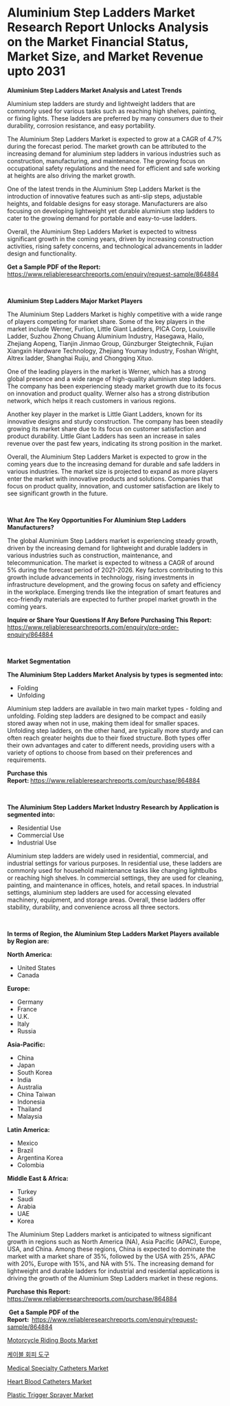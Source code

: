<p><h1>Aluminium Step Ladders Market Research Report Unlocks Analysis on the Market Financial Status, Market Size, and Market Revenue upto 2031</h1></p><p><strong>Aluminium Step Ladders Market Analysis and Latest Trends</strong></p>
<p><p>Aluminium step ladders are sturdy and lightweight ladders that are commonly used for various tasks such as reaching high shelves, painting, or fixing lights. These ladders are preferred by many consumers due to their durability, corrosion resistance, and easy portability.</p><p>The Aluminium Step Ladders Market is expected to grow at a CAGR of 4.7% during the forecast period. The market growth can be attributed to the increasing demand for aluminium step ladders in various industries such as construction, manufacturing, and maintenance. The growing focus on occupational safety regulations and the need for efficient and safe working at heights are also driving the market growth.</p><p>One of the latest trends in the Aluminium Step Ladders Market is the introduction of innovative features such as anti-slip steps, adjustable heights, and foldable designs for easy storage. Manufacturers are also focusing on developing lightweight yet durable aluminium step ladders to cater to the growing demand for portable and easy-to-use ladders.</p><p>Overall, the Aluminium Step Ladders Market is expected to witness significant growth in the coming years, driven by increasing construction activities, rising safety concerns, and technological advancements in ladder design and functionality.</p></p>
<p><strong>Get a Sample PDF of the Report:&nbsp;</strong> <a href="https://www.reliableresearchreports.com/enquiry/request-sample/864884">https://www.reliableresearchreports.com/enquiry/request-sample/864884</a></p>
<p>&nbsp;</p>
<p><strong>Aluminium Step Ladders Major Market Players</strong></p>
<p><p>The Aluminium Step Ladders Market is highly competitive with a wide range of players competing for market share. Some of the key players in the market include Werner, Furlion, Little Giant Ladders, PICA Corp, Louisville Ladder, Suzhou Zhong Chuang Aluminium Industry, Hasegawa, Hailo, Zhejiang Aopeng, Tianjin Jinmao Group, Günzburger Steigtechnik, Fujian Xiangxin Hardware Technology, Zhejiang Youmay Industry, Foshan Wright, Altrex ladder, Shanghai Ruiju, and Chongqing Xituo.</p><p>One of the leading players in the market is Werner, which has a strong global presence and a wide range of high-quality aluminium step ladders. The company has been experiencing steady market growth due to its focus on innovation and product quality. Werner also has a strong distribution network, which helps it reach customers in various regions.</p><p>Another key player in the market is Little Giant Ladders, known for its innovative designs and sturdy construction. The company has been steadily growing its market share due to its focus on customer satisfaction and product durability. Little Giant Ladders has seen an increase in sales revenue over the past few years, indicating its strong position in the market.</p><p>Overall, the Aluminium Step Ladders Market is expected to grow in the coming years due to the increasing demand for durable and safe ladders in various industries. The market size is projected to expand as more players enter the market with innovative products and solutions. Companies that focus on product quality, innovation, and customer satisfaction are likely to see significant growth in the future.</p></p>
<p>&nbsp;</p>
<p><strong>What Are The Key Opportunities For Aluminium Step Ladders Manufacturers?</strong></p>
<p><p>The global Aluminium Step Ladders market is experiencing steady growth, driven by the increasing demand for lightweight and durable ladders in various industries such as construction, maintenance, and telecommunication. The market is expected to witness a CAGR of around 5% during the forecast period of 2021-2026. Key factors contributing to this growth include advancements in technology, rising investments in infrastructure development, and the growing focus on safety and efficiency in the workplace. Emerging trends like the integration of smart features and eco-friendly materials are expected to further propel market growth in the coming years.</p></p>
<p><strong>Inquire or Share Your Questions If Any Before Purchasing This Report:</strong> <a href="https://www.reliableresearchreports.com/enquiry/pre-order-enquiry/864884">https://www.reliableresearchreports.com/enquiry/pre-order-enquiry/864884</a></p>
<p>&nbsp;</p>
<p><strong>Market Segmentation</strong></p>
<p><strong>The Aluminium Step Ladders Market Analysis by types is segmented into:</strong></p>
<p><ul><li>Folding</li><li>Unfolding</li></ul></p>
<p><p>Aluminium step ladders are available in two main market types - folding and unfolding. Folding step ladders are designed to be compact and easily stored away when not in use, making them ideal for smaller spaces. Unfolding step ladders, on the other hand, are typically more sturdy and can often reach greater heights due to their fixed structure. Both types offer their own advantages and cater to different needs, providing users with a variety of options to choose from based on their preferences and requirements.</p></p>
<p><strong>Purchase this Report:&nbsp;</strong><a href="https://www.reliableresearchreports.com/purchase/864884">https://www.reliableresearchreports.com/purchase/864884</a></p>
<p>&nbsp;</p>
<p><strong>The Aluminium Step Ladders Market Industry Research by Application is segmented into:</strong></p>
<p><ul><li>Residential Use</li><li>Commercial Use</li><li>Industrial Use</li></ul></p>
<p><p>Aluminium step ladders are widely used in residential, commercial, and industrial settings for various purposes. In residential use, these ladders are commonly used for household maintenance tasks like changing lightbulbs or reaching high shelves. In commercial settings, they are used for cleaning, painting, and maintenance in offices, hotels, and retail spaces. In industrial settings, aluminium step ladders are used for accessing elevated machinery, equipment, and storage areas. Overall, these ladders offer stability, durability, and convenience across all three sectors.</p></p>
<p>&nbsp;</p>
<p><strong>In terms of Region, the Aluminium Step Ladders Market Players available by Region are:</strong></p>
<p>
    <p> <strong> North America: </strong>
        <ul>
            <li>United States</li>
            <li>Canada</li>
        </ul>
        </p> 
    <p> <strong> Europe: </strong>
        <ul>
            <li>Germany</li>
            <li>France</li>
            <li>U.K.</li>
            <li>Italy</li>
            <li>Russia</li>
        </ul>
        </p> 
    <p> <strong> Asia-Pacific: </strong>
        <ul>
            <li>China</li>
            <li>Japan</li>
            <li>South Korea</li>
            <li>India</li>
            <li>Australia</li>
            <li>China Taiwan</li>
            <li>Indonesia</li>
            <li>Thailand</li>
            <li>Malaysia</li>
        </ul>
        </p> 
    <p> <strong> Latin America: </strong>
        <ul>
            <li>Mexico</li>
            <li>Brazil</li>
            <li>Argentina Korea</li>
            <li>Colombia</li>
        </ul>
        </p> 
    <p> <strong> Middle East & Africa: </strong>
        <ul>
            <li>Turkey</li>
            <li>Saudi</li>
            <li>Arabia</li>
            <li>UAE</li>
            <li>Korea</li>
        </ul>
    </p>
    </p>
<p><p>The Aluminium Step Ladders market is anticipated to witness significant growth in regions such as North America (NA), Asia Pacific (APAC), Europe, USA, and China. Among these regions, China is expected to dominate the market with a market share of 35%, followed by the USA with 25%, APAC with 20%, Europe with 15%, and NA with 5%. The increasing demand for lightweight and durable ladders for industrial and residential applications is driving the growth of the Aluminium Step Ladders market in these regions.</p></p>
<p><strong>Purchase this Report: </strong><a href="https://www.reliableresearchreports.com/purchase/864884">https://www.reliableresearchreports.com/purchase/864884</a></p>
<p>&nbsp;<strong>Get a Sample PDF of the Report:&nbsp;&nbsp;</strong><a href="https://www.reliableresearchreports.com/enquiry/request-sample/864884">https://www.reliableresearchreports.com/enquiry/request-sample/864884</a></p>
<p><strong></strong></p>
<p><p><a href="https://github.com/joannagoyvaerts/Market-Research-Report-List-1/blob/main/motorcycle-riding-boots-market.md">Motorcycle Riding Boots Market</a></p><p><a href="https://medium.com/@dudleyferry/%EC%A0%84%EC%84%A0-%ED%9A%8C%ED%94%BC-%EB%8F%84%EA%B5%AC-%EC%8B%9C%EC%9E%A5-%EA%B7%9C%EB%AA%A8-cagr-%ED%8A%B8%EB%A0%8C%EB%93%9C-2024-2030-86df5a77f2c7">케이블 회피 도구</a></p><p><a href="https://issuu.com/reportprime-2/docs/medical-specialty-catheters-market-size-2030.pptx">Medical Specialty Catheters Market</a></p><p><a href="https://issuu.com/reportprime-2/docs/heart-blood-catheters-market-size-2030.pptx">Heart Blood Catheters Market</a></p><p><a href="https://github.com/lubmix/Market-Research-Report-List-1/blob/main/plastic-trigger-sprayer-market.md">Plastic Trigger Sprayer Market</a></p></p>